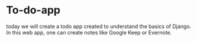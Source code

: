 # To-do-app
today we will create a todo app created to understand the basics of Django. In this web app, one can create notes like Google Keep or Evernote.
